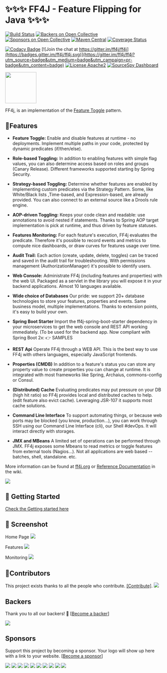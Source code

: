 # ✨✨✨ FF4J - Feature Flipping for Java ✨✨✨

[![Build Status](https://travis-ci.org/ff4j/ff4j.svg?branch=master)](https://travis-ci.org/ff4j/ff4j)
[![Backers on Open Collective](https://opencollective.com/ff4j/backers/badge.svg)](#backers) [![Sponsors on Open Collective](https://opencollective.com/ff4j/sponsors/badge.svg)](#sponsors) [![Maven Central](https://maven-badges.herokuapp.com/maven-central/org.ff4j/ff4j-core/badge.svg)](https://maven-badges.herokuapp.com/maven-central/org.ff4j/ff4j-core/) 
[![Coverage Status](https://coveralls.io/repos/github/ff4j/ff4j/badge.svg?branch=master)](https://coveralls.io/github/ff4j/ff4j?branch=master)

[![Codacy Badge](https://api.codacy.com/project/badge/grade/c900676eb9674bc48c246dc112e60e16)](https://www.codacy.com/app/cedrick-lunven/ff4j)
[![Join the chat at https://gitter.im/ff4j/ff4j](https://badges.gitter.im/ff4j/ff4j.svg)](https://gitter.im/ff4j/ff4j?utm_source=badge&utm_medium=badge&utm_campaign=pr-badge&utm_content=badge)
[![License Apache2](https://img.shields.io/hexpm/l/plug.svg)](http://www.apache.org/licenses/LICENSE-2.0)
[![SourceSpy Dashboard](https://sourcespy.com/shield.svg)](https://sourcespy.com/github/ff4jff4j/)


<img src="http://ff4j.github.io/images/ff4j.png" height="100px" />

FF4j, is an implementation of the [Feature Toggle](http://martinfowler.com/bliki/FeatureToggle.html) pattern.

## 🤘Features

- **Feature Toggle:** Enable and disable features at runtime - no deployments. Implement multiple paths in your code, protected by dynamic predicates (if/then/else).

- **Role-based Toggling:** In addition to enabling features with simple flag values, you can also determine access based on roles and groups (Canary Release). Different frameworks supported starting by Spring Security.

- **Strategy-based Toggling:** Determine whether features are enabled by implementing custom predicates via the Strategy Pattern. Some, like White/Black lists ,Time-based, and Expression-based, are already provided. You can also connect to an external source like a Drools rule engine.

- **AOP-driven Toggling:** Keeps your code clean and readable: use annotations to avoid nested if statements. Thanks to Spring AOP target implementation is pick at runtime, and thus driven by feature statuses.

- **Features Monitoring:** For each feature's execution, FF4j evaluates the predicate. Therefore it's possible to record events and metrics to compute nice dashboards, or draw curves for features usage over time.

- **Audit Trail:** Each action (create, update, delete, toggles) can be traced and saved in the audit trail for troubleshooting. With permissions management (AuthorizationManager) it's possible to identify users.

- **Web Console:**
Administrate FF4j (including features and properties) with the web UI. Packaged as a servlet in the library you will expose it in your backend applications. Almost 10 languages available.

- **Wide choice of Databases** Our pride: we support 20+ database technologies to store your features, properties and events. Same business model, multiple implementations. Thanks to extension points, it's easy to build your own.

- **Spring Boot Starter** Import the ff4j-spring-boot-starter dependency in your microservices to get the web console and REST API working immediately. (To be used for the backend app. Now compliant with Spring Boot 2x: 👉 SAMPLES

- **REST Api** Operate FF4j through a WEB API. This is the best way to use FF4j with others languages, especially JavaScript frontends.

- **Properties (CMDB)** In addition to a feature's status you can store any property value to create properties you can change at runtime. It is integrated with most frameworks like Spring, Archaius, commons-config or Consul.

- **(Distributed) Cache** Evaluating predicates may put pressure on your DB (high hit ratio) so FF4j provides local and distributed caches to help. (edit feature also evict cache). Leveraging JSR-107 it supports most cache solutions.

- **Command Line Interface** To support automating things, or because web ports may be blocked (you know, production...), you can work through SSH using our Command Line Interface (cli), our Shell #devOps. It will interact directly with storages.

- **JMX and MBeans** A limited set of operations can be performed through JMX. FF4j exposes some Mbeans to read metrics or toggle features from external tools (Nagios...). Not all applications are web based -- batches, shell, standalone. etc.

More information can be found at [ff4j.org](http://ff4j.org) or 
[Reference Documentation](https://github.com/ff4j/ff4j/wiki) in the wiki.


<img src="http://ff4j.org/images/feature_08_technos.png" /> 

## 🔨 Getting Started

[Check the Getting started here](http://ff4j.org/#10min)

## 👀 Screenshot

Home Page
<img src="http://ff4j.github.io/wiki/console-1.6-home.png" /> 

Features
<img src="http://ff4j.github.io/wiki/console-1.6-features.jpg" /> 

Monitoring
<img src="http://ff4j.github.io/wiki/console-1.6-monitoring.png" /> 

## 👤Contributors

This project exists thanks to all the people who contribute. [[Contribute]](CONTRIBUTING.md).
<a href="https://github.com/ff4j/ff4j/graphs/contributors"><img src="https://opencollective.com/ff4j/contributors.svg?width=890" /></a>


## Backers

Thank you to all our backers! 🙏 [[Become a backer](https://opencollective.com/ff4j#backer)]

<a href="https://opencollective.com/ff4j#backers" target="_blank"><img src="https://opencollective.com/ff4j/backers.svg?width=890"></a>


## Sponsors

Support this project by becoming a sponsor. Your logo will show up here with a link to your website. [[Become a sponsor](https://opencollective.com/ff4j#sponsor)]

<a href="https://opencollective.com/ff4j/sponsor/0/website" target="_blank"><img src="https://opencollective.com/ff4j/sponsor/0/avatar.svg"></a>
<a href="https://opencollective.com/ff4j/sponsor/1/website" target="_blank"><img src="https://opencollective.com/ff4j/sponsor/1/avatar.svg"></a>
<a href="https://opencollective.com/ff4j/sponsor/2/website" target="_blank"><img src="https://opencollective.com/ff4j/sponsor/2/avatar.svg"></a>
<a href="https://opencollective.com/ff4j/sponsor/3/website" target="_blank"><img src="https://opencollective.com/ff4j/sponsor/3/avatar.svg"></a>
<a href="https://opencollective.com/ff4j/sponsor/4/website" target="_blank"><img src="https://opencollective.com/ff4j/sponsor/4/avatar.svg"></a>
<a href="https://opencollective.com/ff4j/sponsor/5/website" target="_blank"><img src="https://opencollective.com/ff4j/sponsor/5/avatar.svg"></a>
<a href="https://opencollective.com/ff4j/sponsor/6/website" target="_blank"><img src="https://opencollective.com/ff4j/sponsor/6/avatar.svg"></a>
<a href="https://opencollective.com/ff4j/sponsor/7/website" target="_blank"><img src="https://opencollective.com/ff4j/sponsor/7/avatar.svg"></a>
<a href="https://opencollective.com/ff4j/sponsor/8/website" target="_blank"><img src="https://opencollective.com/ff4j/sponsor/8/avatar.svg"></a>
<a href="https://opencollective.com/ff4j/sponsor/9/website" target="_blank"><img src="https://opencollective.com/ff4j/sponsor/9/avatar.svg"></a>


